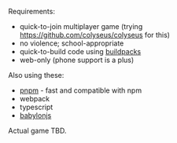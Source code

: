 Requirements:

- quick-to-join multiplayer game (trying https://github.com/colyseus/colyseus
  for this)
- no violence; school-appropriate
- quick-to-build code using [buildpacks](https://buildpacks.io/)
- web-only (phone support is a plus)

Also using these:

- [pnpm](https://pnpm.js.org/en) - fast and compatible with npm
- webpack
- typescript
- [babylonjs](https://www.babylonjs.com/)

Actual game TBD.
